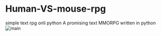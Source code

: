 # Human-VS-mouse-rpg
simple text rpg onli python 
A promising text MMORPG written in python 
![main](https://github.com/MishaBP/Human-VS-mouse-rpg/assets/29867248/8ee805f3-17a9-4e7f-8062-cbd709115ce5)
